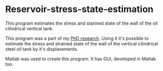 # Reservoir-stress-state-estimation
This program estimates the stress and starined state of the wall of the oil cilindrical vertical tank.

This program was a part of my [PhD research](../Autoref.pdf).
Using it it's possible to estimate the stress and strained state of the wall of the vertical cilindrical steel oil tank by it's displasements.

Matlab was used to create this program.
It has GUI, developed in Matlab too.




